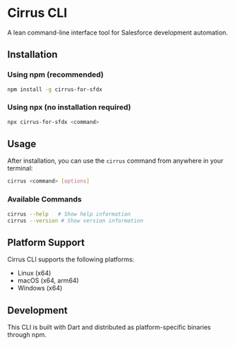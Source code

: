 # Cirrus CLI

A lean command-line interface tool for Salesforce development automation.

## Installation

### Using npm (recommended)

```bash
npm install -g cirrus-for-sfdx
```

### Using npx (no installation required)

```bash
npx cirrus-for-sfdx <command>
```

## Usage

After installation, you can use the `cirrus` command from anywhere in your terminal:

```bash
cirrus <command> [options]
```

### Available Commands

```bash
cirrus --help   # Show help information
cirrus --version # Show version information
```

## Platform Support

Cirrus CLI supports the following platforms:
- Linux (x64)
- macOS (x64, arm64)
- Windows (x64)

## Development

This CLI is built with Dart and distributed as platform-specific binaries through npm.